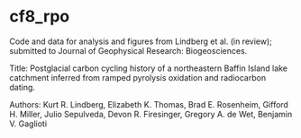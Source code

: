# cf8_rpo
Code and data for analysis and figures from Lindberg et al. (in review); submitted to Journal of Geophysical Research: Biogeosciences. 

Title: Postglacial carbon cycling history of a northeastern Baffin Island lake catchment inferred from ramped pyrolysis oxidation and radiocarbon dating.

Authors: Kurt R. Lindberg, Elizabeth K. Thomas, Brad E. Rosenheim, Gifford H. Miller, Julio Sepulveda, Devon R. Firesinger, Gregory A. de Wet, Benjamin V. Gaglioti
